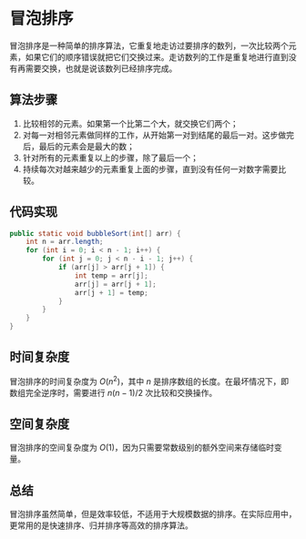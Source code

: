 # 冒泡排序

冒泡排序是一种简单的排序算法，它重复地走访过要排序的数列，一次比较两个元素，如果它们的顺序错误就把它们交换过来。走访数列的工作是重复地进行直到没有再需要交换，也就是说该数列已经排序完成。

## 算法步骤

1. 比较相邻的元素。如果第一个比第二个大，就交换它们两个；
2. 对每一对相邻元素做同样的工作，从开始第一对到结尾的最后一对。这步做完后，最后的元素会是最大的数；
3. 针对所有的元素重复以上的步骤，除了最后一个；
4. 持续每次对越来越少的元素重复上面的步骤，直到没有任何一对数字需要比较。

## 代码实现

```java
public static void bubbleSort(int[] arr) {
    int n = arr.length;
    for (int i = 0; i < n - 1; i++) {
        for (int j = 0; j < n - i - 1; j++) {
            if (arr[j] > arr[j + 1]) {
                int temp = arr[j];
                arr[j] = arr[j + 1];
                arr[j + 1] = temp;
            }
        }
    }
}
```

## 时间复杂度

冒泡排序的时间复杂度为 $O(n^2)$，其中 $n$ 是排序数组的长度。在最坏情况下，即数组完全逆序时，需要进行 $n(n-1)/2$ 次比较和交换操作。

## 空间复杂度

冒泡排序的空间复杂度为 $O(1)$，因为只需要常数级别的额外空间来存储临时变量。

## 总结

冒泡排序虽然简单，但是效率较低，不适用于大规模数据的排序。在实际应用中，更常用的是快速排序、归并排序等高效的排序算法。